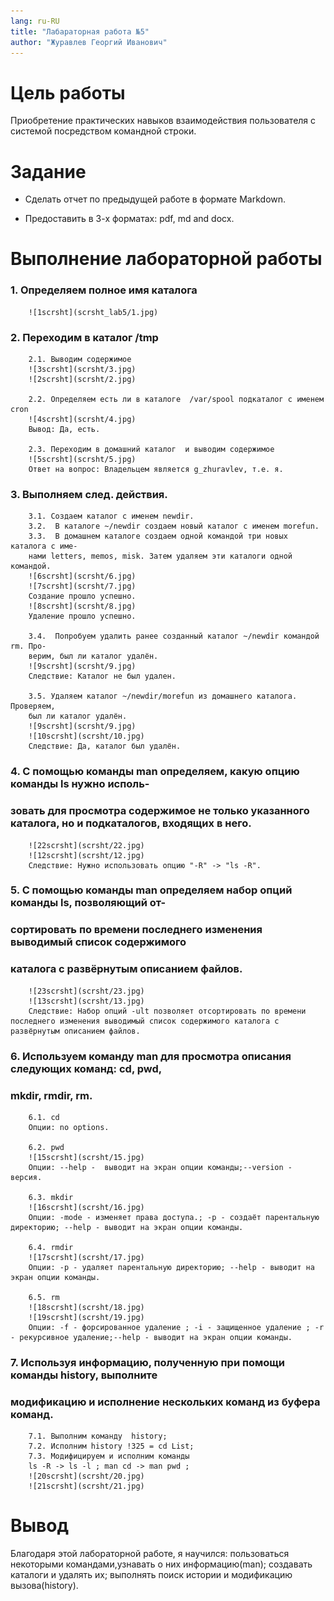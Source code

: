 ```yaml
---
lang: ru-RU
title: "Лабараторная работа №5"
author: "Журавлев Георгий Иванович"
---
```


# Цель работы
Приобретение практических навыков взаимодействия пользователя с системой посредством командной строки.

# Задание

* Сделать отчет по предыдущей работе в формате Markdown.

* Предоставить в 3-х форматах: pdf, md and docx.

# Выполнение лабораторной работы

### 1. Определяем полное имя каталога

        ![1scrsht](scrsht_lab5/1.jpg)

### 2. Переходим в каталог /tmp

        2.1. Выводим содержимое
        ![3scrsht](scrsht/3.jpg)
        ![2scrsht](scrsht/2.jpg)

        2.2. Определяем есть ли в каталоге  /var/spool подкаталог с именем cron
        ![4scrsht](scrsht/4.jpg)
        Вывод: Да, есть.

        2.3. Переходим в домашний каталог  и выводим содержимое
        ![5scrsht](scrsht/5.jpg)
        Ответ на вопрос: Владельцем является g_zhuravlev, т.е. я.

### 3. Выполняем след. действия.

        3.1. Создаем каталог с именем newdir.
        3.2.  В каталоге ~/newdir создаем новый каталог с именем morefun.
        3.3.  В домашнем каталоге создаем одной командой три новых каталога с име-
        нами letters, memos, misk. Затем удаляем эти каталоги одной командой.
        ![6scrsht](scrsht/6.jpg)
        ![7scrsht](scrsht/7.jpg)
        Создание прошло успешно.
        ![8scrsht](scrsht/8.jpg)
        Удаление прошло успешно.

        3.4.  Попробуем удалить ранее созданный каталог ~/newdir командой rm. Про-
        верим, был ли каталог удалён.
        ![9scrsht](scrsht/9.jpg)
        Следствие: Каталог не был удален.

        3.5. Удаляем каталог ~/newdir/morefun из домашнего каталога. Проверяем,
        был ли каталог удалён.
        ![9scrsht](scrsht/9.jpg)
        ![10scrsht](scrsht/10.jpg)
        Следствие: Да, каталог был удалён.

### 4. С помощью команды man определяем, какую опцию команды ls нужно исполь-
###    зовать для просмотра содержимое не только указанного каталога, но  и подкаталогов, входящих в него.
        ![22scrsht](scrsht/22.jpg)
        ![12scrsht](scrsht/12.jpg)
        Следствие: Нужно использовать опцию "-R" -> "ls -R".

### 5.  С помощью команды man определяем набор опций команды ls, позволяющий от-
###     сортировать по времени последнего изменения выводимый список содержимого
###     каталога с развёрнутым описанием файлов.
        ![23scrsht](scrsht/23.jpg)
        ![13scrsht](scrsht/13.jpg)
        Следствие: Набор опций -ult позволяет отсортировать по времени последнего изменения выводимый список содержимого каталога с развёрнутым описанием файлов.

### 6. Используем команду man для просмотра описания следующих команд: cd, pwd,
###    mkdir, rmdir, rm.
        6.1. cd
        Опции: no options.

        6.2. pwd
        ![15scrsht](scrsht/15.jpg)
        Опции: --help -  выводит на экран опции команды;--version - версия.

        6.3. mkdir
        ![16scrsht](scrsht/16.jpg)
        Опции: -mode - изменяет права доступа.; -p - создаёт парентальную директорию; --help - выводит на экран опции команды.

        6.4. rmdir
        ![17scrsht](scrsht/17.jpg)
        Опции: -p - удаляет парентальную директорию; --help - выводит на экран опции команды.

        6.5. rm
        ![18scrsht](scrsht/18.jpg)
        ![19scrsht](scrsht/19.jpg)
        Опции: -f - форсированное удаление ; -i - защищенное удаление ; -r - рекурсивное удаление;--help - выводит на экран опции команды.

### 7. Используя информацию, полученную при помощи команды history, выполните
### модификацию и исполнение нескольких команд из буфера команд.

        7.1. Выполним команду  history;  
        7.2. Исполним history !325 = cd List;
        7.3. Модифицируем и исполним команды
        ls -R -> ls -l ; man cd -> man pwd ;
        ![20scrsht](scrsht/20.jpg)
        ![21scrsht](scrsht/21.jpg)

# Вывод
Благодаря этой лабораторной работе, я научился: пользоваться некоторыми командами,узнавать о них информацию(man); создавать каталоги и удалять их; выполнять поиск истории и модификацию вызова(history).
